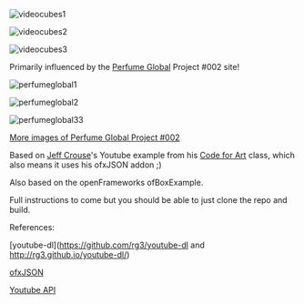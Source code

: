 ![videocubes1](http://25.media.tumblr.com/1b8a73e5630b976787dfdf32b7273997/tumblr_mygdcja3hu1rntrsdo9_r1_500.png)

![videocubes2](http://31.media.tumblr.com/ff98ec5ba93a0d872bb3a3bde318fa96/tumblr_mygdcja3hu1rntrsdo5_r1_500.png)

![videocubes3](http://24.media.tumblr.com/50d4d7261fa89752c3fca5d6232e897d/tumblr_mygdcja3hu1rntrsdo8_r1_500.png)

Primarily influenced by the [Perfume Global](http://www.perfume-global.com) Project #002 site!

![perfumeglobal1](http://31.media.tumblr.com/252e5d560011110e09be7755ab053cb8/tumblr_myn4j5EatF1rntrsdo3_500.png)

![perfumeglobal2](http://25.media.tumblr.com/2ef89ee982c71b290dcb110d3b40fa49/tumblr_myn4j5EatF1rntrsdo2_500.png)

![perfumeglobal33](http://25.media.tumblr.com/035594a1a8557b3417249f2405d4fb05/tumblr_myn4j5EatF1rntrsdo7_500.png)


[More images of Perfume Global Project #002](http://mnemonicgames.tumblr.com/post/71676887515/perfume-global-002)

Based on [Jeff Crouse](http://www.jeffcrouse.info/)'s Youtube example from his [Code for Art](https://github.com/jefftimesten/CodeForArt) class, which also means it uses his ofxJSON addon ;)

Also based on the openFrameworks ofBoxExample.

Full instructions to come but you should be able to just clone the repo and build.

References:

[youtube-dl](https://github.com/rg3/youtube-dl and http://rg3.github.io/youtube-dl/)

[ofxJSON](https://github.com/jefftimesten/ofxJSON)

[Youtube API](https://developers.google.com/youtube/)
